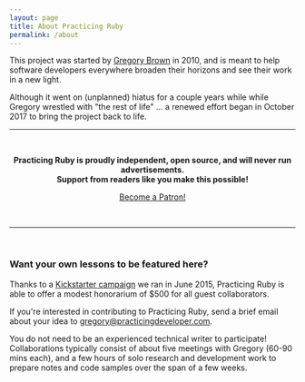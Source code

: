 ```yaml
---
layout: page
title: About Practicing Ruby
permalink: /about
---
```


<p>This project was started by <a href="https://practicingdeveloper.com">Gregory Brown</a> in 2010, and is meant to help software developers everywhere broaden their horizons and see their work in a new light.</p><p>Although it went on (unplanned) hiatus for a couple years while while Gregory wrestled with "the rest of life" ... a renewed effort began in October 2017 to bring the project back to life.

<br>
<hr>
<br>

<p style="text-align: center;">
<strong>Practicing Ruby is proudly independent, open source, and will never run advertisements.<br/>
Support from readers like you make this possible!
</strong>
</p>

<p style="text-align: center;">
<a href="https://www.patreon.com/bePatron?u=837706" data-patreon-widget-type="become-patron-button">Become a Patron!</a><script async src="https://c6.patreon.com/becomePatronButton.bundle.js"></script>
</p>

<br>
<hr>
<br>

<h3>Want your own lessons to be featured here?</h3>

<p>
Thanks to a <a href="https://www.kickstarter.com/projects/828998531/practicing-ruby-contributors-fund">Kickstarter campaign</a> we ran in June 2015, Practicing Ruby is able to offer a modest honorarium of $500 for all guest collaborators.</p>

<p>If you're interested in contributing to Practicing Ruby, send a brief email about your idea to <a href="mailto:gregory@practicingdeveloper.com">gregory@practicingdeveloper.com</a>.<p>

<p>You do not need to be an experienced technical writer to participate! Collaborations typically consist of about five meetings with Gregory (60-90 mins each), and a few hours of solo research and development work to prepare notes and code samples over the span of a few weeks.</p>